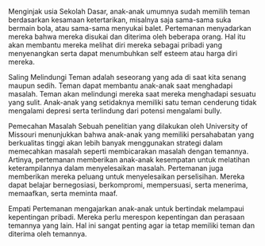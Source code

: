 Menginjak usia Sekolah Dasar, anak-anak umumnya sudah memilih teman berdasarkan kesamaan ketertarikan, misalnya saja sama-sama suka bermain bola, atau sama-sama menyukai balet. Pertemanan menyadarkan mereka bahwa mereka disukai dan diterima oleh beberapa orang. Hal itu akan membantu mereka melihat diri mereka sebagai pribadi yang menyenangkan serta dapat menumbuhkan self esteem atau harga diri mereka.
 
Saling Melindungi
Teman adalah seseorang yang ada di saat kita senang maupun sedih. Teman dapat membantu anak-anak saat menghadapi masalah. Teman akan melindungi mereka saat mereka menghadapi sesuatu yang sulit. Anak-anak yang setidaknya memiliki satu teman cenderung tidak mengalami depresi serta terlindung dari potensi mengalami bully.
 
Pemecahan Masalah
Sebuah penelitian yang dilakukan oleh University of Missouri menunjukkan bahwa anak-anak yang memiliki persahabatan yang berkualitas tinggi akan lebih banyak menggunakan strategi dalam memecahkan masalah seperti membicarakan masalah dengan temannya. Artinya, pertemanan memberikan anak-anak kesempatan untuk melatihan keterampilannya dalam menyelesaikan masalah. Pertemanan juga memberikan mereka peluang untuk menyelesaikan perselisihan. Mereka dapat belajar bernegosiasi, berkompromi, mempersuasi, serta menerima, memaafkan, serta meminta maaf.
 
Empati
Pertemanan mengajarkan anak-anak untuk bertindak melampaui kepentingan pribadi. Mereka perlu merespon kepentingan dan perasaan temannya yang lain. Hal ini sangat penting agar ia tetap memiliki teman dan diterima oleh temannya.
